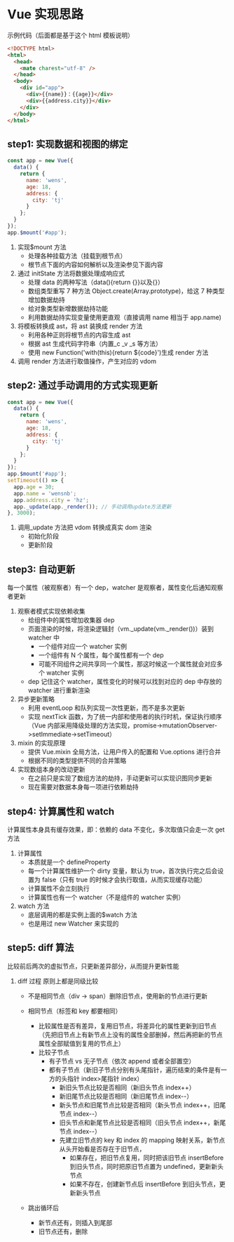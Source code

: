 # Vue 实现思路

示例代码（后面都是基于这个 html 模板说明）

```html
<!DOCTYPE html>
<html>
  <head>
    <mate charest="utf-8" />
  </head>
  <body>
    <div id="app">
      <div>{{name}}：{{age}}</div>
      <div>{{address.city}}</div>
    </div>
  </body>
</html>
```

## step1: 实现数据和视图的绑定

```javascript
const app = new Vue({
  data() {
    return {
      name: 'wens',
      age: 18,
      address: {
        city: 'tj'
      }
    };
  }
});
app.$mount('#app');
```

1. 实现$mount 方法
   - 处理各种挂载方法（挂载到根节点）
   - 根节点下面的内容如何解析以及渲染参见下面内容
2. 通过 initState 方法将数据处理成响应式
   - 处理 data 的两种写法（data(){return {}}以及{}）
   - 数组类型重写 7 种方法 Object.create(Array.prototype)，给这 7 种类型增加数据劫持
   - 给对象类型新增数据劫持功能
   - 利用数据劫持实现变量使用更直观（直接调用 name 相当于 app.name)
3. 将模板转换成 ast，将 ast 装换成 render 方法
   - 利用各种正则将根节点的内容生成 ast
   - 根据 ast 生成代码字符串（内置\_c \_v \_s 等方法）
   - 使用 new Function('with(this){return ${code}')生成 render 方法
4. 调用 render 方法进行取值操作，产生对应的 vdom

## step2: 通过手动调用的方式实现更新

```javascript
const app = new Vue({
  data() {
    return {
      name: 'wens',
      age: 18,
      address: {
        city: 'tj'
      }
    };
  }
});
app.$mount('#app');
setTimeout(() => {
  app.age = 30;
  app.name = 'wensnb';
  app.address.city = 'hz';
  app._update(app._render()); // 手动调用update方法更新
}, 3000);
```

1. 调用\_update 方法把 vdom 转换成真实 dom 渲染
   - 初始化阶段
   - 更新阶段

## step3: 自动更新

每一个属性（被观察者）有一个 dep，watcher 是观察者，属性变化后通知观察者更新

1. 观察者模式实现依赖收集
   - 给组件中的属性增加收集器 dep
   - 页面渲染的时候，将渲染逻辑封（vm.\_update(vm.\_render())）装到 watcher 中
     - 一个组件对应一个 watcher 实例
     - 一个组件有 N 个属性，每个属性都有一个 dep
     - 可能不同组件之间共享同一个属性，那这时候这一个属性就会对应多个 watcher 实例
   - dep 记住这个 watcher，属性变化的时候可以找到对应的 dep 中存放的 watcher 进行重新渲染
2. 异步更新策略
   - 利用 eventLoop 和队列实现一次性更新，而不是多次更新
   - 实现 nextTick 函数，为了统一内部和使用者的执行时机，保证执行顺序（Vue 内部采用降级处理的方法实现，promise->mutationObserver->setImmediate->setTimeout）
3. mixin 的实现原理
   - 提供 Vue.mixin 全局方法，让用户传入的配置和 Vue.options 进行合并
   - 根据不同的类型提供不同的合并策略
4. 实现数组本身的改动更新
   - 在之前只是实现了数组方法的劫持，手动更新可以实现识图同步更新
   - 现在需要对数据本身每一项进行依赖劫持

## step4: 计算属性和 watch

计算属性本身具有缓存效果，即：依赖的 data 不变化，多次取值只会走一次 get 方法

1. 计算属性
   - 本质就是一个 defineProperty
   - 每一个计算属性维护一个 dirty 变量，默认为 true，首次执行完之后会设置为 false（只有 true 的时候才会执行取值，从而实现缓存功能）
   - 计算属性不会立刻执行
   - 计算属性也有一个 watcher（不是组件的 watcher 实例）
2. watch 方法
   - 底层调用的都是实例上面的$watch 方法
   - 也是用过 new Watcher 来实现的

## step5: diff 算法

比较前后两次的虚拟节点，只更新差异部分，从而提升更新性能

1. diff 过程
   原则上都是同级比较

   - 不是相同节点（div -> span）删除旧节点，使用新的节点进行更新
   - 相同节点（标签和 key 都要相同）

     - 比较属性是否有差异，复用旧节点，将差异化的属性更新到旧节点（先把旧节点上有新节点上没有的属性全部删掉，然后再把新的节点属性全部赋值到复用的节点上）
     - 比较子节点
       - 有子节点 vs 无子节点（依次 append 或者全部置空）
       - 都有子节点（新旧子节点分别有头尾指针，遍历结束的条件是有一方的头指针 index>尾指针 index）
         - 新旧头节点比较是否相同（新旧头节点 index++）
         - 新旧尾节点比较是否相同（新旧尾节点 index--）
         - 新头节点和旧尾节点比较是否相同（新头节点 index++，旧尾节点 index--）
         - 旧头节点和新尾节点比较是否相同（旧头节点 index++，新尾节点 index--）
         - 先建立旧节点的 key 和 index 的 mapping 映射关系，新节点从头开始看是否存在于旧节点，
           - 如果存在，把旧节点复用，同时把该旧节点 insertBefore 到旧头节点，同时把原旧节点置为 undefined，更新新头节点
           - 如果不存在，创建新节点后 insertBefore 到旧头节点，更新新头节点

   - 跳出循环后
     - 新节点还有，则插入到尾部
     - 旧节点还有，删除
